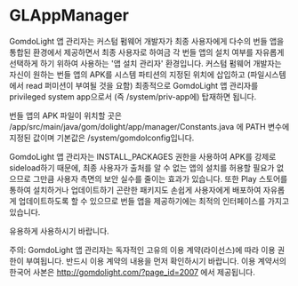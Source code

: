 # GLAppManager
GomdoLight 앱 관리자는 커스텀 펌웨어 개발자가 최종 사용자에게 다수의 번들 앱을 통합된 환경에서 제공하면서 최종 사용자로 하여금 각 번들 앱의 설치 여부를 자유롭게 선택하게 하기 위하여 사용하는 '앱 설치 관리자' 환경입니다. 커스텀 펌웨어 개발자는 자신이 원하는 번들 앱의 APK를 시스템 파티션의 지정된 위치에 삽입하고 (파일시스템에서 read 퍼미션이 부여될 것을 요함) 최종적으로 GomdoLight 앱 관리자를 privileged system app으로서 (즉 /system/priv-app에) 탑재하면 됩니다.

번들 앱의 APK 파일이 위치할 곳은 /app/src/main/java/gom/dolight/app/manager/Constants.java 에 PATH 변수에 지정된 값이며 기본값은 /system/gomdolconfig입니다.

GomdoLight 앱 관리자는 INSTALL_PACKAGES 권한을 사용하여 APK를 강제로 sideload하기 때문에, 최종 사용자가 출처를 알 수 없는 앱의 설치를 허용할 필요가 없으므로 그만큼 사용자 측면의 보안 실수를 줄이는 효과가 있습니다. 또한 Play 스토어를 통하여 설치하거나 업데이트하기 곤란한 패키지도 손쉽게 사용자에게 배포하여 자유롭게 업데이트하도록 할 수 있으므로 번들 앱을 제공하기에는 최적의 인터페이스를 가지고 있습니다.

유용하게 사용하시기 바랍니다.

주의: GomdoLight 앱 관리자는 독자적인 고유의 이용 계약(라이선스)에 따라 이용 권한이 부여됩니다. 반드시 이용 계약의 내용을 먼저 확인하시기 바랍니다. 이용 계약서의 한국어 사본은 http://gomdolight.com/?page_id=2007 에서 제공됩니다.
